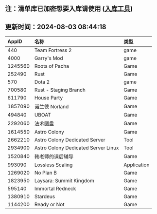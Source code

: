 ## 注：清单库已加密想要入库请使用 ([入库工具](https://github.com/BlankTMing/ManifestAutoUpdate/releases))

## 更新时间：2024-08-03 08:44:18
| AppID | 名称 | 类型  |
| :-------------------- | :----------------------------- | :----------- |
| 440 | Team Fortress 2| game |
| 4000 | Garry's Mod| game |
| 1245560 | Roots of Pacha| Game |
| 252490 | Rust| Game |
| 570 | Dota 2| game |
| 700580 | Rust - Staging Branch| Game |
| 611790 | House Party| Game |
| 1857090 | 诺兰德 Norland| Game |
| 494840 | UBOAT| Game |
| 2292060 | 法术圆盘| Game |
| 1614550 | Astro Colony| Game |
| 2662210 | Astro Colony Dedicated Server| Tool |
| 2934900 | Astro Colony Dedicated Server Linux| Tool |
| 1520840 | 韩老师的课后辅导| Game |
| 993090 | Lossless Scaling| Application |
| 1269020 | No Plan B| Game |
| 1823950 | Laysara: Summit Kingdom| Game |
| 595140 | Immortal Redneck| Game |
| 1380910 | Stardeus| Game |
| 1144200 | Ready or Not| Game |
